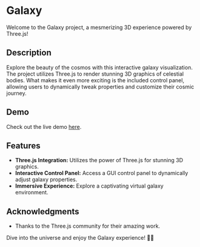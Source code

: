 # Galaxy

Welcome to the Galaxy project, a mesmerizing 3D experience powered by Three.js!

## Description

Explore the beauty of the cosmos with this interactive galaxy visualization. The project utilizes Three.js to render stunning 3D graphics of celestial bodies. What makes it even more exciting is the included control panel, allowing users to dynamically tweak properties and customize their cosmic journey.

## Demo

Check out the live demo [here](https://vaishali785.github.io/galaxy/).

## Features

- **Three.js Integration:** Utilizes the power of Three.js for stunning 3D graphics.
- **Interactive Control Panel:** Access a GUI control panel to dynamically adjust galaxy properties.
- **Immersive Experience:** Explore a captivating virtual galaxy environment.

## Acknowledgments

- Thanks to the Three.js community for their amazing work.

Dive into the universe and enjoy the Galaxy experience! 🌌✨
